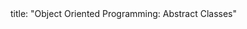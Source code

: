 <frontmatter>
title: "Object Oriented Programming: Abstract Classes"
</frontmatter>

<include src="unit-inPage-asFlat.md" boilerplate />
